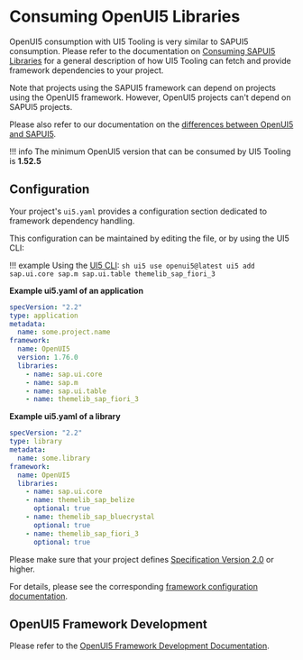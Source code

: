 # Consuming OpenUI5 Libraries

OpenUI5 consumption with UI5 Tooling is very similar to SAPUI5 consumption. Please refer to the documentation on [Consuming SAPUI5 Libraries](./SAPUI5.md) for a general description of how UI5 Tooling can fetch and provide framework dependencies to your project.

Note that projects using the SAPUI5 framework can depend on projects using the OpenUI5 framework. However, OpenUI5 projects can't depend on SAPUI5 projects.

Please also refer to our documentation on the [differences between OpenUI5 and SAPUI5](./FAQ.md#whats-the-difference-between-openui5-and-sapui5).

!!! info
    The minimum OpenUI5 version that can be consumed by UI5 Tooling is **1.52.5**

## Configuration
Your project's `ui5.yaml` provides a configuration section dedicated to framework dependency handling.

This configuration can be maintained by editing the file, or by using the UI5 CLI:

!!! example
      Using the [UI5 CLI](./CLI.md):
      ```sh
      ui5 use openui5@latest
      ui5 add sap.ui.core sap.m sap.ui.table themelib_sap_fiori_3
      ```

**Example ui5.yaml of an application**
```yaml
specVersion: "2.2"
type: application
metadata:
  name: some.project.name
framework:
  name: OpenUI5
  version: 1.76.0
  libraries:
    - name: sap.ui.core
    - name: sap.m
    - name: sap.ui.table
    - name: themelib_sap_fiori_3
```

**Example ui5.yaml of a library**
```yaml
specVersion: "2.2"
type: library
metadata:
  name: some.library
framework:
  name: OpenUI5
  libraries:
    - name: sap.ui.core
    - name: themelib_sap_belize
      optional: true
    - name: themelib_sap_bluecrystal
      optional: true
    - name: themelib_sap_fiori_3
      optional: true
```

Please make sure that your project defines [Specification Version 2.0](./Configuration.md#specification-version-20) or higher.

For details, please see the corresponding [framework configuration documentation](./Configuration.md#framework-configuration).

## OpenUI5 Framework Development
Please refer to the [OpenUI5 Framework Development Documentation](https://github.com/SAP/openui5/blob/master/docs/developing.md#developing-ui5).
